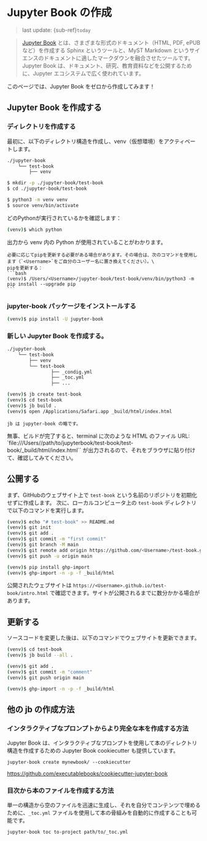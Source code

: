 # Jupyter Book の作成
> last update: {sub-ref}`today`

> [Jupyter Book](https://jupyterbook.org/en/stable/intro.html) とは、さまざまな形式のドキュメント（HTML, PDF, ePUB など）を作成する Sphinx というツールと、MyST Markdown というサイエンスのドキュメントに適したマークダウンを融合させたツールです。Jupyter Book は、ドキュメント、研究、教育資料などを公開するために、Jupyter エコシステムで広く使われています。

このページでは、Jupyter Book をゼロから作成してみます！

## Jupyter Book を作成する

### ディレクトリを作成する
最初に、以下のディレクトリ構造を作成し、venv（仮想環境）をアクティベートします。

```bash
./jupyter-book
	└── test-book
	    ├── venv
```

```bash
$ mkdir -p ./jupyter-book/test-book
$ cd ./jupyter-book/test-book

$ python3 -m venv venv
$ source venv/bin/activate
```

どのPythonが実行されているかを確認します：
```bash
(venv)$ which python
```
出力から venv 内の Python が使用されていることがわかります。


````{note}
必要に応じてpipを更新する必要がある場合があります。その場合は、次のコマンドを使用します（`<Username>`をご自分のユーザー名に置き換えてください）。\
pipを更新する：
```bash
(venv)$ /Users/<Username>/jupyter-book/test-book/venv/bin/python3 -m pip install --upgrade pip
```
````


### jupyter-book パッケージをインストールする
```bash
(venv)$ pip install -U jupyter-book
```

### 新しい Jupyter Book を作成する。
```bash
./jupyter-book
	└── test-book
	    ├── venv
	    └── test-book
                ├── _condig.yml
                ├── _toc.yml
                ├── ...
```

```bash
(venv)$ jb create test-book
(venv)$ cd test-book
(venv)$ jb build .
(venv)$ open /Applications/Safari.app _build/html/index.html
```

```{note}
jb は jupyter-book の略です。
```

無事、ビルドが完了すると、terminal に次のような HTML のファイル URL: `file:///Users/<Username>/path/to/jupyterbook/test-book/test-book/_build/html/index.html`` が出力されるので、それをブラウザに貼り付けて、確認してみてください。


## 公開する
まず、GitHubのウェブサイト上で `test-book` という名前のリポジトリを初期化せずに作成します。
次に、ローカルコンピュータ上の `test-book` ディレクトリで以下のコマンドを実行します。
```bash
(venv)$ echo "# test-book" >> README.md
(venv)$ git init
(venv)$ git add .
(venv)$ git commit -m "first commit"
(venv)$ git branch -M main
(venv)$ git remote add origin https://github.com/<Username>/test-book.git
(venv)$ git push -u origin main
```

```bash
(venv)$ pip install ghp-import
(venv)$ ghp-import -n -p -f _build/html
```

公開されたウェブサイトは `https://<Username>.github.io/test-book/intro.html` で確認できます。サイトが公開されるまでに数分かかる場合があります。


## 更新する
ソースコードを変更した後は、以下のコマンドでウェブサイトを更新できます。

```bash
(venv)$ cd test-book
(venv)$ jb build --all .

(venv)$ git add .
(venv)$ git commit -m "comment"
(venv)$ git push origin main

(venv)$ ghp-import -n -p -f _build/html
```


## 他の jb の作成方法
### インタラクティブなプロンプトからより完全な本を作成する方法

Jupyter Book は、インタラクティブなプロンプトを使用して本のディレクトリ構造を作成するための Jupyter Book cookiecutter も提供しています。
```
jupyter-book create mynewbook/ --cookiecutter
```
https://github.com/executablebooks/cookiecutter-jupyter-book

### 目次から本のファイルを作成する方法
単一の構造から空のファイルを迅速に生成し、それを自分でコンテンツで埋めるために、`_toc.yml` ファイルを使用して本の骨組みを自動的に作成することも可能です。
```
jupyter-book toc to-project path/to/_toc.yml
```